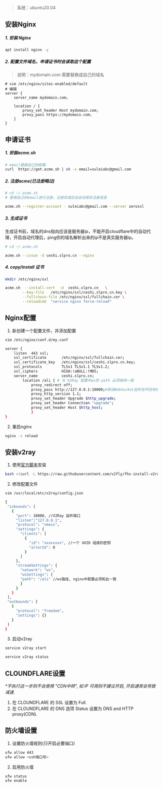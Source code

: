 > 系统：ubuntu20.04
> 

## 安装Nginx

##### 1. 安装 Nginx
``` sh
apt install nginx -y
```

##### 2. 配置文件域名，申请证书时会读取这个配置
> 说明：mydomain.com 需要替换成自己的域名
```
# vim /etc/nginx/sites-enabled/default
# 编辑
server {
    server_name mydomain.com;

    location / {
        proxy_set_header Host mydomain.com;
        proxy_pass https://mydomain.com;
    }
}
```
## 申请证书

##### 1. 安装acme.sh
``` sh
# email替换自己的邮箱
curl  https://get.acme.sh | sh -s email=suleiabc@gmail.com
```
##### 2. 注册acme(已注册略过)
``` sh
# cd ~/.acme.sh
# 使用自己的email进行注册，注册完成后会自动保存注册信息

acme.sh --register-account - suleiabc@gmail.com --server zerossl
```
##### 3. 生成证书
生成证书前，域名的dns指向应该是服务器ip，不能开启cloudflare中的自动代理，开启自动代理后，ping你的域名解析出来的ip不是真实服务器ip。
```sh
# cd ~/.acme.sh

acme.sh --issue -d ceshi.slpro.cn --nginx
```
##### 4.  copy/install 证书
``` sh
mkdir /etc/nginx/ssl

acme.sh  --install-cert  -d  ceshi.slpro.cn   \
        --key-file   /etc/nginx/ssl/ceshi.slpro.cn.key \
        --fullchain-file /etc/nginx/ssl/fullchain.cer \
        --reloadcmd  "service nginx force-reload"

```
## Nginx配置
1. 新创建一个配置文件，并添加配置
``` sh
vim /etc/nginx/conf.d/my.conf

server {
    listen  443 ssl;
    ssl_certificate       /etc/nginx/ssl/fullchain.cer;
    ssl_certificate_key   /etc/nginx/ssl/ceshi.slpro.cn.key;
    ssl_protocols         TLSv1 TLSv1.1 TLSv1.2;
    ssl_ciphers           HIGH:!aNULL:!MD5;
    server_name           ceshi.slpro.cn;
        location /ali { # 与 V2Ray 配置中ws的 path 必须保持一致
            proxy_redirect off;
            proxy_pass http://127.0.0.1:10000;#假设WebSocket监听在环回地址的10000端口上
            proxy_http_version 1.1;
            proxy_set_header Upgrade $http_upgrade;
            proxy_set_header Connection "upgrade";
            proxy_set_header Host $http_host;
            }
}
```
2. 重启nginx
```sh
nginx -s reload
```

## 安装v2ray
1. 使用[官方脚本](https://github.com/v2fly/fhs-install-v2ray)安装
```sh
bash <(curl -L https://raw.githubusercontent.com/v2fly/fhs-install-v2ray/master/install-release.sh)
```
2. 修改配置文件
```sh
vim /usr/local/etc/v2ray/config.json

{
 "inbounds": [
   {
     "port": 10000, //V2Ray 监听端口
     "listen":"127.0.0.1",
     "protocol": "vmess",
     "settings": {
       "clients": [
         {
           "id": "xxxxxxxx", //一个 UUID 组成的密钥
           "alterId": 0
         }
       ]
     },
     "streamSettings": {
       "network": "ws",
       "wsSettings": {
       "path": "/ali" //ws路径, nginx中配置必须和此一致
       }
     }
   }
 ],
 "outbounds": [
   {
     "protocol": "freedom",
     "settings": {}
   }
 ]
}
```
3. 启动v2ray
```sh
service v2ray start

service v2ray status

```

## CLOUNDFLARE设置
_*不执行这一步则不会使用 "CDN中转", 如 IP 可用则不建议开启, 开启通常会导致减速._

1.  在 CLOUNDFLARE 的 SSL 设置为 Full.
2.  在 CLOUNDFLARE 的 DNS 选项 Status 设置为 DNS and HTTP proxy(CDN).


## 防火墙设置

1. 设置防火墙规则(只开启必要端口)
```sh
ufw allow 443
ufw allow <ssh端口号>
```
2. 启用防火墙
```bash
ufw status
ufw enable
```